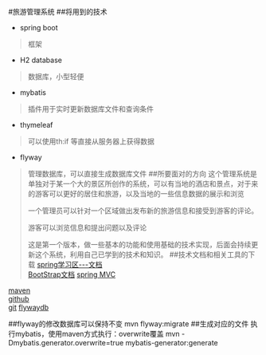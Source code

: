 #旅游管理系统
##将用到的技术
- spring boot
> 框架
- H2 database
> 数据库，小型轻便
- mybatis
> 插件用于实时更新数据库文件和查询条件
- thymeleaf
> 可以使用th:if 等直接从服务器上获得数据 
- flyway
> 管理数据库，可以直接生成数据库文件
##所要面对的方向
> 这个管理系统是单独对于某一个大的景区所创作的系统，可以有当地的酒店和景点，对于来的游客可以更好的居住和旅游，以及当地的一些信息数据的展示和浏览
>
>一个管理员可以针对一个区域做出发布新的旅游信息和接受到游客的评论。
>
>游客可以浏览信息和提出问题以及评论
>
>这是第一个版本，做一些基本的功能和使用基础的技术实现，后面会持续更新这个系统，利用自己已学到的技术和知识。
##技术文档和相关工具的下载
[spring学习区---文档](https://spring.io/guides)  
[BootStrap文档](https://v3.bootcss.com/getting-started/#download)
[spring MVC](https://docs.spring.io/spring/docs/5.0.3.RELEASE/spring-framework-reference/web.html#spring-web)

[maven](https://maven.apache.org)    
[github](https://github.com/liuhaili1997)     
[git](https://git-scm.com)
[flywaydb](https://flywaydb.org/getstarted/firststeps/maven)

##flyway的修改数据库可以保持不变
mvn flyway:migrate
##生成对应的文件
执行mybatis，使用maven方式执行：overwrite覆盖
mvn -Dmybatis.generator.overwrite=true mybatis-generator:generate